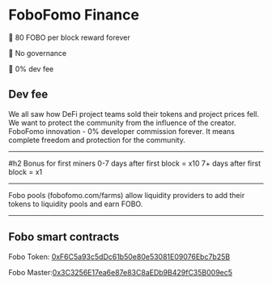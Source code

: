 FoboFomo Finance
===================
🌈 80 FOBO per block reward forever

🌈 No governance

🌈 0% dev fee

Dev fee
-----------
We all saw how DeFi project teams sold their tokens and project prices fell. 
We want to protect the community from the influence of the creator. 
FoboFomo innovation - 0% developer commission forever. 
It means complete freedom and protection for the community.

---
#h2 Bonus for first miners
0-7 days after first block = x10
7+ days after first block = x1

---
Fobo pools (fobofomo.com/farms) allow liquidity providers to add their tokens to liquidity pools and earn FOBO.

---

Fobo smart contracts
-----------------------

Fobo Token: [0xF6C5a93c5dDc61b50e80e53081E09076Ebc7b25B](https://etherscan.io/address/0xF6C5a93c5dDc61b50e80e53081E09076Ebc7b25B)

Fobo Master:[0x3C3256E17ea6e87e83C8aEDb9B429fC35B009ec5](https://etherscan.io/address/0x3c3256e17ea6e87e83c8aedb9b429fc35b009ec5)







